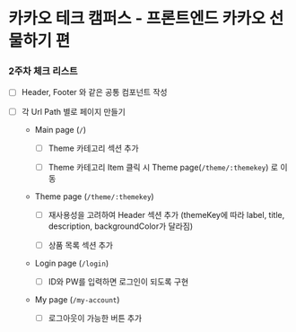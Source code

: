 <h1> 카카오 테크 캠퍼스 - 프론트엔드 카카오 선물하기 편 </h1>

<h3>2주차 체크 리스트</h3>

- [ ] Header, Footer 와 같은 공통 컴포넌트 작성

- [ ] 각 Url Path 별로 페이지 만들기

  - Main page (`/`)

    - [ ] Theme 카테고리 섹션 추가

    - [ ] Theme 카테고리 Item 클릭 시 Theme page(`/theme/:themekey`) 로 이동 

  - Theme page (`/theme/:themekey`)

    - [ ] 재사용성을 고려하여 Header 섹션 추가 (themeKey에 따라 label, title, description, backgroundColor가 달라짐)

    - [ ] 상품 목록 섹션 추가

  - Login page (`/login`)

    - [ ] ID와 PW를 입력하면 로그인이 되도록 구현

  - My page (`/my-account`)

    - [ ] 로그아웃이 가능한 버튼 추가

